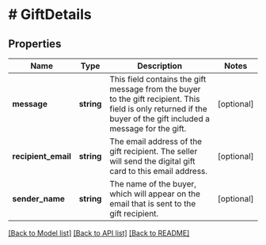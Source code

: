 # # GiftDetails

## Properties

Name | Type | Description | Notes
------------ | ------------- | ------------- | -------------
**message** | **string** | This field contains the gift message from the buyer to the gift recipient. This field is only returned if the buyer of the gift included a message for the gift. | [optional] 
**recipient_email** | **string** | The email address of the gift recipient. The seller will send the digital gift card to this email address. | [optional] 
**sender_name** | **string** | The name of the buyer, which will appear on the email that is sent to the gift recipient. | [optional] 

[[Back to Model list]](../../README.md#documentation-for-models) [[Back to API list]](../../README.md#documentation-for-api-endpoints) [[Back to README]](../../README.md)


